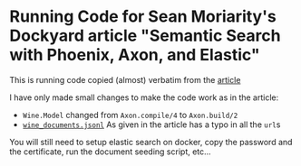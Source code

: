 # Running Code for Sean Moriarity's Dockyard article "Semantic Search with Phoenix, Axon, and Elastic"

This is running code copied (almost) verbatim from the [article](https://dockyard.com/blog/2022/09/28/semantic-search-with-phoenix-axon-and-elastic)

I have only made small changes to make the code work as in the article:

- `Wine.Model` changed from `Axon.compile/4` to `Axon.build/2`
- [`wine_documents.jsonl`](https://gist.github.com/seanmor5/af60a4a22dfc51250661380975281fa6) As given in the article has a typo in all the `url`s

You will still need to setup elastic search on docker, copy the password and the certificate, run the document seeding script, etc...
